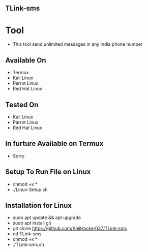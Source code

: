## TLink-sms

# Tool
- This tool send unlimited messages in any India phone number

## Available On
- Termux
- Kali Linux
- Parrot Linux
- Red Hat Linux

## Tested On
- Kali Linux
- Parrot Linux
- Red Hat Linux

## In furture Available on Termux
- Sorry

## Setup To Run File on Linux
- chmod +x *
- ./Linux-Setup.sh

## Installation for Linux
- sudo apt update && apt upgrade
- sudo apt install git
- git clone https://github.com/KaliHacker037/TLink-sms
- cd  TLink-sms
- chmod +x *
- ./TLink-sms.sh 
